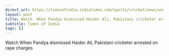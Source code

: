 ```yaml
---
direct_url: https://timesofindia.indiatimes.com/sports/cricket/news/watch-when-hardik-pandya-dismissed-haider-ali-the-pakistani-cricketer-arrested-on-rape-charges-in-the-uk/articleshow/123199614.cms
layout: post
title: Watch  When Pandya dismissed Haider Ali, Pakistani cricketer arrested on rape charges
subtitle: Times of India
tags: []
---
```


Watch  When Pandya dismissed Haider Ali, Pakistani cricketer arrested on rape charges
